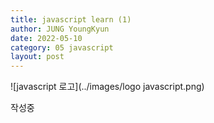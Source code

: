 ```yaml
---
title: javascript learn (1)
author: JUNG YoungKyun
date: 2022-05-10
category: 05 javascript
layout: post
---
```


![javascript 로고](../images/logo javascript.png)

작성중
